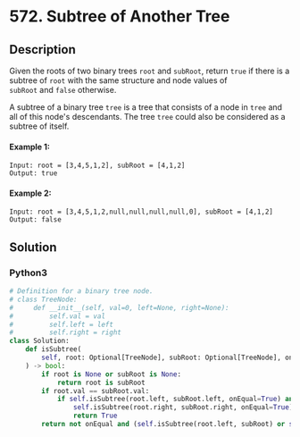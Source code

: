 # 572. Subtree of Another Tree

## Description
Given the roots of two binary trees `root` and `subRoot`, return `true` if there is a subtree of `root` with the same structure and node values of `subRoot` and `false` otherwise.

A subtree of a binary tree `tree` is a tree that consists of a node in `tree` and all of this node's descendants. The tree `tree` could also be considered as a subtree of itself.

#### Example 1:
```
Input: root = [3,4,5,1,2], subRoot = [4,1,2]
Output: true
```

#### Example 2:
```
Input: root = [3,4,5,1,2,null,null,null,null,0], subRoot = [4,1,2]
Output: false
```


## Solution

### Python3
```python
# Definition for a binary tree node.
# class TreeNode:
#     def __init__(self, val=0, left=None, right=None):
#         self.val = val
#         self.left = left
#         self.right = right
class Solution:
    def isSubtree(
        self, root: Optional[TreeNode], subRoot: Optional[TreeNode], onEqual: bool = False
    ) -> bool:
        if root is None or subRoot is None:
            return root is subRoot
        if root.val == subRoot.val:
            if self.isSubtree(root.left, subRoot.left, onEqual=True) and \
                self.isSubtree(root.right, subRoot.right, onEqual=True):
                return True
        return not onEqual and (self.isSubtree(root.left, subRoot) or self.isSubtree(root.right, subRoot))
```
